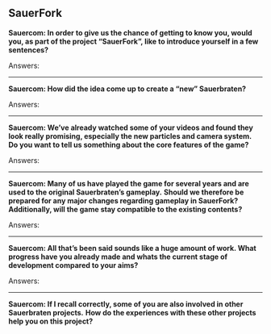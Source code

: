 ## SauerFork


**Sauercom: In order to give us the chance of getting to know you, would you, as part of the project “SauerFork”, like to introduce yourself in a few sentences?**

Answers:


***

**Sauercom: How did the idea come up to create a “new” Sauerbraten?**

Answers:


***

**Sauercom: We’ve already watched some of your videos and found they look really promising, especially the new particles and camera system.**
**Do you want to tell us something about the core features of the game?**

Answers:

***

**Sauercom: Many of us have played the game for several years and are used to the original Sauerbraten’s gameplay.**
**Should we therefore be prepared for any major changes regarding gameplay in SauerFork? Additionally, will the game stay compatible to the existing contents?**

Answers:

***

**Sauercom: All that’s been said sounds like a huge amount of work. What progress have you already made and whats the current stage of development compared to your aims?**

Answers:

***

**Sauercom: If I recall correctly, some of you are also involved in other Sauerbraten projects.**
**How do the experiences with these other projects help you on this project?**